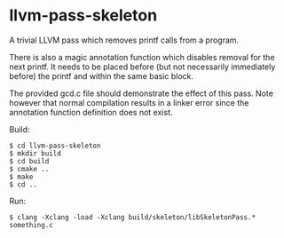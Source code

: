 # llvm-pass-skeleton

A trivial LLVM pass which removes printf calls from a program.

There is also a magic annotation function which disables removal for the next
printf. It needs to be placed before (but not necessarily immediately before)
the printf and within the same basic block.

The provided gcd.c file should demonstrate the effect of this pass. Note
however that normal compilation results in a linker error since the annotation
function definition does not exist.

Build:

    $ cd llvm-pass-skeleton
    $ mkdir build
    $ cd build
    $ cmake ..
    $ make
    $ cd ..

Run:

    $ clang -Xclang -load -Xclang build/skeleton/libSkeletonPass.* something.c

